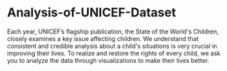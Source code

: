# Analysis-of-UNICEF-Dataset
Each year, UNICEF’s flagship publication, the State of the World's Children, closely examines a key issue affecting children. We understand that consistent and credible analysis about a child's situations is very crucial in improving their lives. To realize and restore the rights of every child, we ask you to analyze the data through visualizations to make their lives better.
